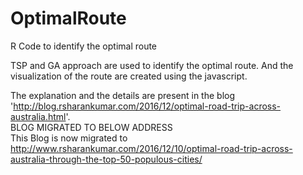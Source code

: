 # OptimalRoute
R Code to identify the optimal route

TSP and GA approach are used to identify the optimal route. And the visualization of the route are created using the javascript.

The explanation and the details are present in the blog 'http://blog.rsharankumar.com/2016/12/optimal-road-trip-across-australia.html'.
<br />
BLOG MIGRATED TO BELOW ADDRESS<br />
This Blog is now migrated to http://www.rsharankumar.com/2016/12/10/optimal-road-trip-across-australia-through-the-top-50-populous-cities/

